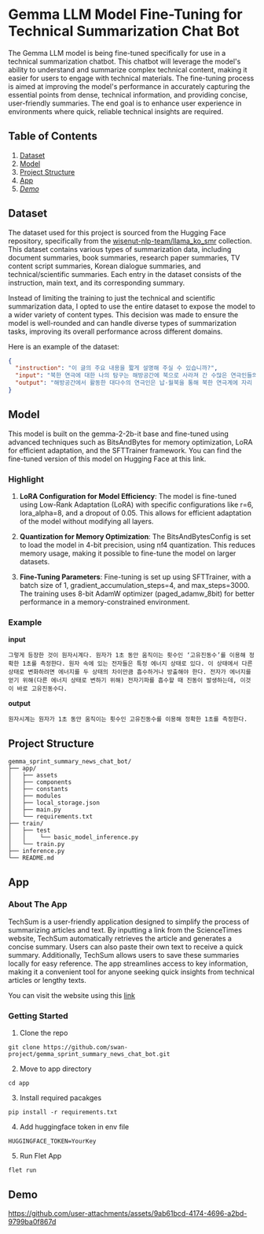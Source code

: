 # Gemma LLM Model Fine-Tuning for Technical Summarization Chat Bot

The Gemma LLM model is being fine-tuned specifically for use in a technical summarization chatbot. This chatbot will leverage the model's ability to understand and summarize complex technical content, making it easier for users to engage with technical materials. The fine-tuning process is aimed at improving the model's performance in accurately capturing the essential points from dense, technical information, and providing concise, user-friendly summaries. The end goal is to enhance user experience in environments where quick, reliable technical insights are required.

## Table of Contents

1. [ Dataset ](#dataset)
2. [ Model ](#model)
3. [ Project Structure ](#project-structure)
4. [ App ](#app)
5. [_Demo_](#demo)

## Dataset

The dataset used for this project is sourced from the Hugging Face repository, specifically from the [wisenut-nlp-team/llama_ko_smr](https://huggingface.co/datasets/wisenut-nlp-team/llama_ko_smr) collection. This dataset contains various types of summarization data, including document summaries, book summaries, research paper summaries, TV content script summaries, Korean dialogue summaries, and technical/scientific summaries. Each entry in the dataset consists of the instruction, main text, and its corresponding summary.

Instead of limiting the training to just the technical and scientific summarization data, I opted to use the entire dataset to expose the model to a wider variety of content types. This decision was made to ensure the model is well-rounded and can handle diverse types of summarization tasks, improving its overall performance across different domains.

Here is an example of the dataset:

```json
{
  "instruction": "이 글의 주요 내용을 짧게 설명해 주실 수 있습니까?",
  "input": "북한 연극에 대한 나의 탐구는 해방공간에 북으로 사라져 간 수많은 연극인들의 행적을 찾아보고자 하는 단순한 호기심에서 시작되었다. 해방공간에서 활동하던 연극인의 대다수가 납․월북의 과정을 거쳐 북한 연극계에 자리를 잡았기 때문이다. 그 안에는 극작가 송영, 함세덕, 박영호, 조영출, 연출가 이서향, 안영일, 신고송, 무대미술가 김일영, 강호, 배우 황철, 김선영, 문예봉, 만담가 신불출 등 기라성 같은 멤버들이 포함되어 있었다. 그 숫자로만 본다면 일제강점기 서울의 연극계가 통으로 평양으로 옮겨간 셈이었다. 그렇지만 이제 북한 연극에서 더 이상 그들의 존재를 확인하기 어려운 상황이다. 그들은 남에서도 북에서도 시계에서 영원히 사라져버린 ‘잃어버린 세대’ 그 자체이다. 그들의 흔적을 찾는 것은 차라리 고고학의 과제가 되었다. 그들이 역사의 저편으로 사라진 그 자리에 오늘의 북한 연극이 성채처럼 위용을 자랑하고 있다. 오늘날의 북한 연극은 모두가 주체사실주의에 입각하여 만들어지는 이른바 ‘<성황당>식 혁명연극’ 일색이다. 1978년 국립연극단의 <성황당> 공연의 성과를 본보기로 삼아 모든 연극이 ‘따라 배우기’를 하고 있기 때문이다. 북한의 연극과 희곡은 정점에서 내려 쏟는 단성적(單聲的) 문화회로 안에 갇혀 있다. 혁명연극 <성황당>(1978)의 본보기는 혁명가극 <피바다>(1971)이며, 그 근저에는 1960년대부터 시작된 김정일 주도의 문화예술혁명이 가로놓여 있다. 북한 연극의 창작과 향유, 그 모든 과정에서 김정일의 그림자에 맞닥뜨리지 않을 수 없다. 최근에 방문한 조선예술영화촬영소 에 있는 ‘문화성혁명사적관’(김정일관)에는 1960년대 중반부터 2000년대까지 40년 동안 김정일의 문화예술 부문 지도가 11,890건이며, 그 중 문화예술기관을 직접 방문하여 지도한 이른바 ‘현지지도’가 1,770건이라는 안내판이 있었다. 북한 연극이 김정일과 주체사상이라는 키워드를 떠나 존재할 수 없다는 것을 단적으로 말해 준다.",
  "output": "해방공간에서 활동한 대다수의 연극인은 납·월북을 통해 북한 연극계에 자리 잡았지만 이제 북한 연극에서 그들을 보기 어렵다. 그 자리에 지금 북한 연극이 자리 잡았다. 1978년 국립연극단 <성황당> 공연을 토대로 북한의 모든 연극은 ‘<성황당>식 혁명연극’ 일색이다. 북한 연극과 희곡은 단성적 문화회로에 묶여있고, 그 시작은 김정일 주도 문화예술혁명이 있고, 북한 연극의 창작과 향유 등 김정일 흔적이 있다. 김정일의 문화예술 부문 지도 기록은 북한 연극이 김정일과 주체사상을 떠날 수 없는 것을 보여준다."
}
```

## Model

This model is built on the gemma-2-2b-it base and fine-tuned using advanced techniques such as BitsAndBytes for memory optimization, LoRA for efficient adaptation, and the SFTTrainer framework. You can find the fine-tuned version of this model on Hugging Face at this link.

### Highlight

1. **LoRA Configuration for Model Efficiency**: The model is fine-tuned using Low-Rank Adaptation (LoRA) with specific configurations like r=6, lora_alpha=8, and a dropout of 0.05. This allows for efficient adaptation of the model without modifying all layers.

2. **Quantization for Memory Optimization**: The BitsAndBytesConfig is set to load the model in 4-bit precision, using nf4 quantization. This reduces memory usage, making it possible to fine-tune the model on larger datasets.

3. **Fine-Tuning Parameters**: Fine-tuning is set up using SFTTrainer, with a batch size of 1, gradient_accumulation_steps=4, and max_steps=3000. The training uses 8-bit AdamW optimizer (paged_adamw_8bit) for better performance in a memory-constrained environment.

### Example

**input**

```
그렇게 등장한 것이 원자시계다. 원자가 1초 동안 움직이는 횟수인 ‘고유진동수’를 이용해 정확한 1초를 측정한다. 원자 속에 있는 전자들은 특정 에너지 상태로 있다. 이 상태에서 다른 상태로 변화하려면 에너지를 두 상태의 차이만큼 흡수하거나 방출해야 한다. 전자가 에너지를 얻기 위해(다른 에너지 상태로 변하기 위해) 전자기파를 흡수할 때 진동이 발생하는데, 이것이 바로 고유진동수다.
```

**output**

```
원자시계는 원자가 1초 동안 움직이는 횟수인 고유진동수를 이용해 정확한 1초를 측정한다.
```

## Project Structure

```
gemma_sprint_summary_news_chat_bot/
├── app/
│   ├── assets
│   ├── components
│   ├── constants
│   ├── modules
│   ├── local_storage.json
│   ├── main.py
│   └── requirements.txt
├── train/
│   ├── test
│   │    └── basic_model_inference.py
│   └── train.py
├── inference.py
└── README.md
```

## App

### About The App

TechSum is a user-friendly application designed to simplify the process of summarizing articles and text. By inputting a link from the ScienceTimes website, TechSum automatically retrieves the article and generates a concise summary. Users can also paste their own text to receive a quick summary. Additionally, TechSum allows users to save these summaries locally for easy reference. The app streamlines access to key information, making it a convenient tool for anyone seeking quick insights from technical articles or lengthy texts.

You can visit the website using this [link](https://techsum.store/)

### Getting Started

1. Clone the repo

```
git clone https://github.com/swan-project/gemma_sprint_summary_news_chat_bot.git
```

2. Move to app directory

```
cd app
```

3. Install required pacakges

```
pip install -r requirements.txt
```

4. Add huggingface token in env file

```
HUGGINGFACE_TOKEN=YourKey
```

5. Run Flet App

```
flet run
```

## Demo

https://github.com/user-attachments/assets/9ab61bcd-4174-4696-a2bd-9799ba0f867d
